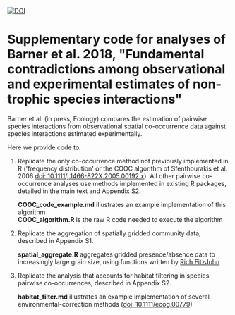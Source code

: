 


[![DOI](https://zenodo.org/badge/103988252.svg)](https://zenodo.org/badge/latestdoi/103988252)



# Supplementary code for analyses of Barner et al. 2018, "Fundamental contradictions among observational and experimental estimates of non-trophic species interactions"

Barner et al. (in press, Ecology) compares the estimation of pairwise species interactions from observational spatial co-occurrence data against species interactions estimated experimentally.

Here we provide code to:

1. Replicate the only co-occurrence method not previously implemented in R ('frequency distribution' or the COOC algorithm of Sfenthourakis et al. 2006 [doi: 10.1111/j.1466-822X.2005.00192.x](https://doi.org/10.1111/j.1466-822X.2005.00192.x)). All other pairwise co-occurrence analyses use methods implemented in existing R packages, detailed in the main text and Appendix S2.   

    **COOC_code_example.md** illustrates an example implementation of this algorithm   
    **COOC_algorithm.R** is the raw R code needed to execute the algorithm

2. Replicate the aggregation of spatially gridded community data, described in Appendix S1.   

    **spatial_aggregate.R** aggregates gridded presence/absence data to increasingly large grain size, using functions written by [Rich FitzJohn](https://gist.github.com/richfitz/11018949)

3. Replicate the analysis that accounts for habitat filtering in species pairwise co-occurrences, described in Appendix S2.   

    **habitat_filter.md** illustrates an example implementation of several environmental-correction methods ([doi: 10.1111/ecog.00779](https://doi.org/10.1111/ecog.00779))

